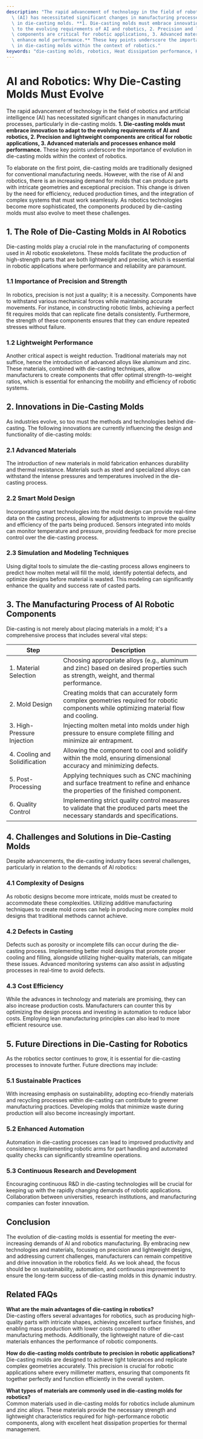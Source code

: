 ```yaml
---
description: "The rapid advancement of technology in the field of robotics and artificial intelligence\
  \ (AI) has necessitated significant changes in manufacturing processes, particularly\
  \ in die-casting molds. **1. Die-casting molds must embrace innovation to adapt\
  \ to the evolving requirements of AI and robotics, 2. Precision and lightweight\
  \ components are critical for robotic applications, 3. Advanced materials and processes\
  \ enhance mold performance.** These key points underscore the importance of evolution\
  \ in die-casting molds within the context of robotics."
keywords: "die-casting molds, robotics, Heat dissipation performance, Heat sink"
---
```

# AI and Robotics: Why Die-Casting Molds Must Evolve

The rapid advancement of technology in the field of robotics and artificial intelligence (AI) has necessitated significant changes in manufacturing processes, particularly in die-casting molds. **1. Die-casting molds must embrace innovation to adapt to the evolving requirements of AI and robotics, 2. Precision and lightweight components are critical for robotic applications, 3. Advanced materials and processes enhance mold performance.** These key points underscore the importance of evolution in die-casting molds within the context of robotics.

To elaborate on the first point, die-casting molds are traditionally designed for conventional manufacturing needs. However, with the rise of AI and robotics, there is an increasing demand for molds that can produce parts with intricate geometries and exceptional precision. This change is driven by the need for efficiency, reduced production times, and the integration of complex systems that must work seamlessly. As robotics technologies become more sophisticated, the components produced by die-casting molds must also evolve to meet these challenges.

## **1. The Role of Die-Casting Molds in AI Robotics**

Die-casting molds play a crucial role in the manufacturing of components used in AI robotic exoskeletons. These molds facilitate the production of high-strength parts that are both lightweight and precise, which is essential in robotic applications where performance and reliability are paramount. 

### **1.1 Importance of Precision and Strength**

In robotics, precision is not just a quality; it is a necessity. Components have to withstand various mechanical forces while maintaining accurate movements. For instance, in constructing robotic limbs, achieving a perfect fit requires molds that can replicate fine details consistently. Furthermore, the strength of these components ensures that they can endure repeated stresses without failure. 

### **1.2 Lightweight Performance**

Another critical aspect is weight reduction. Traditional materials may not suffice, hence the introduction of advanced alloys like aluminum and zinc. These materials, combined with die-casting techniques, allow manufacturers to create components that offer optimal strength-to-weight ratios, which is essential for enhancing the mobility and efficiency of robotic systems.

## **2. Innovations in Die-Casting Molds**

As industries evolve, so too must the methods and technologies behind die-casting. The following innovations are currently influencing the design and functionality of die-casting molds:

### **2.1 Advanced Materials**

The introduction of new materials in mold fabrication enhances durability and thermal resistance. Materials such as steel and specialized alloys can withstand the intense pressures and temperatures involved in the die-casting process. 

### **2.2 Smart Mold Design**

Incorporating smart technologies into the mold design can provide real-time data on the casting process, allowing for adjustments to improve the quality and efficiency of the parts being produced. Sensors integrated into molds can monitor temperature and pressure, providing feedback for more precise control over the die-casting process.

### **2.3 Simulation and Modeling Techniques**

Using digital tools to simulate the die-casting process allows engineers to predict how molten metal will fill the mold, identify potential defects, and optimize designs before material is wasted. This modeling can significantly enhance the quality and success rate of casted parts.

## **3. The Manufacturing Process of AI Robotic Components**

Die-casting is not merely about placing materials in a mold; it's a comprehensive process that includes several vital steps:

| Step                           | Description                                                                                                                                   |
|--------------------------------|-----------------------------------------------------------------------------------------------------------------------------------------------|
| 1. Material Selection          | Choosing appropriate alloys (e.g., aluminum and zinc) based on desired properties such as strength, weight, and thermal performance.         |
| 2. Mold Design                 | Creating molds that can accurately form complex geometries required for robotic components while optimizing material flow and cooling.      |
| 3. High-Pressure Injection     | Injecting molten metal into molds under high pressure to ensure complete filling and minimize air entrapment.                                |
| 4. Cooling and Solidification  | Allowing the component to cool and solidify within the mold, ensuring dimensional accuracy and minimizing defects.                            |
| 5. Post-Processing             | Applying techniques such as CNC machining and surface treatment to refine and enhance the properties of the finished component.               |
| 6. Quality Control             | Implementing strict quality control measures to validate that the produced parts meet the necessary standards and specifications.            |

## **4. Challenges and Solutions in Die-Casting Molds**

Despite advancements, the die-casting industry faces several challenges, particularly in relation to the demands of AI robotics:

### **4.1 Complexity of Designs**

As robotic designs become more intricate, molds must be created to accommodate these complexities. Utilizing additive manufacturing techniques to create mold cores can help in producing more complex mold designs that traditional methods cannot achieve.

### **4.2 Defects in Casting**

Defects such as porosity or incomplete fills can occur during the die-casting process. Implementing better mold designs that promote proper cooling and filling, alongside utilizing higher-quality materials, can mitigate these issues. Advanced monitoring systems can also assist in adjusting processes in real-time to avoid defects.

### **4.3 Cost Efficiency**

While the advances in technology and materials are promising, they can also increase production costs. Manufacturers can counter this by optimizing the design process and investing in automation to reduce labor costs. Employing lean manufacturing principles can also lead to more efficient resource use.

## **5. Future Directions in Die-Casting for Robotics**

As the robotics sector continues to grow, it is essential for die-casting processes to innovate further. Future directions may include:

### **5.1 Sustainable Practices**

With increasing emphasis on sustainability, adopting eco-friendly materials and recycling processes within die-casting can contribute to greener manufacturing practices. Developing molds that minimize waste during production will also become increasingly important.

### **5.2 Enhanced Automation**

Automation in die-casting processes can lead to improved productivity and consistency. Implementing robotic arms for part handling and automated quality checks can significantly streamline operations.

### **5.3 Continuous Research and Development**

Encouraging continuous R&D in die-casting technologies will be crucial for keeping up with the rapidly changing demands of robotic applications. Collaboration between universities, research institutions, and manufacturing companies can foster innovation.

## **Conclusion**

The evolution of die-casting molds is essential for meeting the ever-increasing demands of AI and robotics manufacturing. By embracing new technologies and materials, focusing on precision and lightweight designs, and addressing current challenges, manufacturers can remain competitive and drive innovation in the robotics field. As we look ahead, the focus should be on sustainability, automation, and continuous improvement to ensure the long-term success of die-casting molds in this dynamic industry.

## Related FAQs

**What are the main advantages of die-casting in robotics?**  
Die-casting offers several advantages for robotics, such as producing high-quality parts with intricate shapes, achieving excellent surface finishes, and enabling mass production with lower costs compared to other manufacturing methods. Additionally, the lightweight nature of die-cast materials enhances the performance of robotic components.

**How do die-casting molds contribute to precision in robotic applications?**  
Die-casting molds are designed to achieve tight tolerances and replicate complex geometries accurately. This precision is crucial for robotic applications where every millimeter matters, ensuring that components fit together perfectly and function efficiently in the overall system.

**What types of materials are commonly used in die-casting molds for robotics?**  
Common materials used in die-casting molds for robotics include aluminum and zinc alloys. These materials provide the necessary strength and lightweight characteristics required for high-performance robotic components, along with excellent heat dissipation properties for thermal management.

